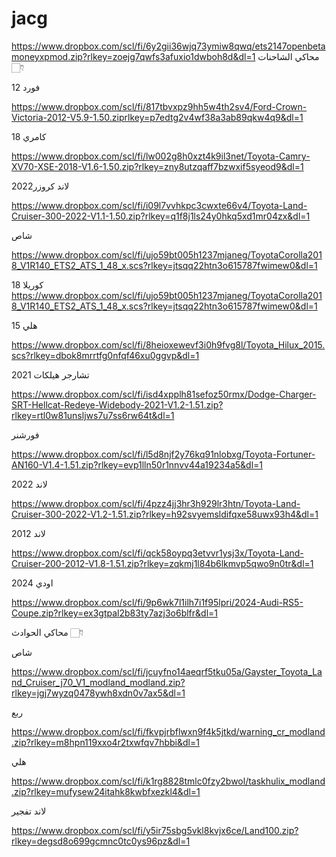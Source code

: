 # jacg

https://www.dropbox.com/scl/fi/6y2gii36wjq73ymiw8qwq/ets2147openbetamoneyxpmod.zip?rlkey=zoejg7qwfs3afuxio1dwboh8d&dl=1
محاكي الشاحنات 👇🏻 

فورد 12

https://www.dropbox.com/scl/fi/817tbvxpz9hh5w4th2sv4/Ford-Crown-Victoria-2012-V5.9-1.50.ziprlkey=p7edtg2v4wf38a3ab89qkw4q9&dl=1

كامري 18

https://www.dropbox.com/scl/fi/lw002g8h0xzt4k9il3net/Toyota-Camry-XV70-XSE-2018-V1.6-1.50.zip?rlkey=zny8utzqaff7bzwxif5syeod9&dl=1

لاند كروزر2022

https://www.dropbox.com/scl/fi/i09l7vvhkpc3cwxte66v4/Toyota-Land-Cruiser-300-2022-V1.1-1.50.zip?rlkey=q1f8j1ls24y0hkq5xd1mr04zx&dl=1

شاص  

https://www.dropbox.com/scl/fi/ujo59bt005h1237mjaneg/ToyotaCorolla2018_V1R140_ETS2_ATS_1_48_x.scs?rlkey=jtsqq22htn3o615787fwimew0&dl=1

كوريلا 18 
https://www.dropbox.com/scl/fi/ujo59bt005h1237mjaneg/ToyotaCorolla2018_V1R140_ETS2_ATS_1_48_x.scs?rlkey=jtsqq22htn3o615787fwimew0&dl=1

هلي 15 

https://www.dropbox.com/scl/fi/8heioxewevf3i0h9fvg8l/Toyota_Hilux_2015.scs?rlkey=dbok8mrrtfg0nfqf46xu0ggvp&dl=1

تشارجر هيلكات 2021 

https://www.dropbox.com/scl/fi/isd4xpplh81sefoz50rmx/Dodge-Charger-SRT-Hellcat-Redeye-Widebody-2021-V1.2-1.51.zip?rlkey=rtl0w81unsljws7u7ss6rw64t&dl=1

فورشنر 

https://www.dropbox.com/scl/fi/l5d8njf2y76kq91nlobxg/Toyota-Fortuner-AN160-V1.4-1.51.zip?rlkey=evp1lln50r1nnvv44a19234a5&dl=1

لاند 2022 

https://www.dropbox.com/scl/fi/4pzz4jj3hr3h929lr3htn/Toyota-Land-Cruiser-300-2022-V1.2-1.51.zip?rlkey=h92svyemsldifqxe58uwx93h4&dl=1

لاند 2012

https://www.dropbox.com/scl/fi/qck58oypq3etvvr1ysj3x/Toyota-Land-Cruiser-200-2012-V1.8-1.51.zip?rlkey=zqkmj1l84b6lkmvp5qwo9n0tr&dl=1

اودي 2024 

https://www.dropbox.com/scl/fi/9p6wk7l1ilh7i1f95lpri/2024-Audi-RS5-Coupe.zip?rlkey=ex3gtpal2b83ty7azj3o6blfr&dl=1

محاكي الحوادث 👇🏻

شاص 

https://www.dropbox.com/scl/fi/jcuyfno14aeqrf5tku05a/Gayster_Toyota_Land_Cruiser_j70_V1_modland_modland.zip?rlkey=jgj7wyzq0478ywh8xdn0v7ax5&dl=1

ربع 

https://www.dropbox.com/scl/fi/fkvpjrbflwxn9f4k5jtkd/warning_cr_modland.zip?rlkey=m8hpn119xxo4r2txwfqv7hbbi&dl=1

هلي 

https://www.dropbox.com/scl/fi/k1rg8828tmlc0fzy2bwol/taskhulix_modland.zip?rlkey=mufysew24itahk8kwbfxezkl4&dl=1

لاند تفجير 

https://www.dropbox.com/scl/fi/y5ir75sbg5vkl8kvjx6ce/Land100.zip?rlkey=degsd8o699gcmnc0tc0ys96pz&dl=1

